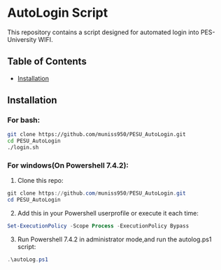 # AutoLogin Script

This repository contains a script designed for automated login into PES-University WIFI.

## Table of Contents
- [Installation](#installation)

## Installation

### For bash:
   ```bash
   git clone https://github.com/muniss950/PESU_AutoLogin.git
   cd PESU_AutoLogin
   ./login.sh
   ```
### For windows(On Powershell 7.4.2):
   1. Clone this repo:
   ```powershell
   git clone https://github.com/muniss950/PESU_AutoLogin.git
   cd PESU_AutoLogin
   ```
   2. Add this in your Powershell userprofile or execute it each time:
   ```powershell  
   Set-ExecutionPolicy -Scope Process -ExecutionPolicy Bypass
   ```
   3. Run Powershell 7.4.2 in administrator mode,and run the autolog.ps1 script:
   ```powershell
   .\autoLog.ps1
   ```
